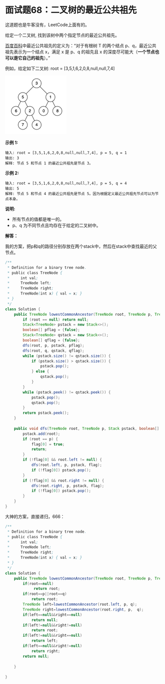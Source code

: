 # 面试题68：二叉树的最近公共祖先

这道题也是牛客没有，LeetCode上面有的。

给定一个二叉树, 找到该树中两个指定节点的最近公共祖先。

[百度百科](https://baike.baidu.com/item/%E6%9C%80%E8%BF%91%E5%85%AC%E5%85%B1%E7%A5%96%E5%85%88/8918834?fr=aladdin)中最近公共祖先的定义为：“对于有根树 T 的两个结点 p、q，最近公共祖先表示为一个结点 x，满足 x 是 p、q 的祖先且 x 的深度尽可能大（**一个节点也可以是它自己的祖先**）。”

例如，给定如下二叉树:  root = [3,5,1,6,2,0,8,null,null,7,4]

![img](assets/binarytree.png)

 

**示例 1:**

```
输入: root = [3,5,1,6,2,0,8,null,null,7,4], p = 5, q = 1
输出: 3
解释: 节点 5 和节点 1 的最近公共祖先是节点 3。
```

**示例 2:**

```
输入: root = [3,5,1,6,2,0,8,null,null,7,4], p = 5, q = 4
输出: 5
解释: 节点 5 和节点 4 的最近公共祖先是节点 5。因为根据定义最近公共祖先节点可以为节点本身。
```

 

**说明:**

- 所有节点的值都是唯一的。
- p、q 为不同节点且均存在于给定的二叉树中。

**解答：**

我的方案，把p和q的路径分别存放在两个stack中，然后在stack中查找最近的父节点。

~~~java
/**
 * Definition for a binary tree node.
 * public class TreeNode {
 *     int val;
 *     TreeNode left;
 *     TreeNode right;
 *     TreeNode(int x) { val = x; }
 * }
 */
class Solution {
    public TreeNode lowestCommonAncestor(TreeNode root, TreeNode p, TreeNode q) {
        if (root == null) return null;
        Stack<TreeNode> pstack = new Stack<>();
        boolean[] pflag = {false};
        Stack<TreeNode> qstack = new Stack<>();
        boolean[] qflag = {false};
        dfs(root, p, pstack, pflag);
        dfs(root, q, qstack, qflag);
        while (pstack.size() != qstack.size()) {
            if (pstack.size() > qstack.size()) {
                pstack.pop();
            } else {
                qstack.pop();
            }
        }
        while (pstack.peek() != qstack.peek()) {
            pstack.pop();
            qstack.pop();
        }
        return pstack.peek();
    }

    public void dfs(TreeNode root, TreeNode p, Stack pstack, boolean[] flag) {
        pstack.add(root);
        if (root == p) {
            flag[0] = true;
            return;
        }
        if (!flag[0] && root.left != null) {
            dfs(root.left, p, pstack, flag);
            if (!flag[0]) pstack.pop();
        }
        if (!flag[0] && root.right != null) {
            dfs(root.right, p, pstack, flag);
            if (!flag[0]) pstack.pop();
        }
    }
}
~~~

大神的方案，直接递归，666：

~~~java
/**
 * Definition for a binary tree node.
 * public class TreeNode {
 *     int val;
 *     TreeNode left;
 *     TreeNode right;
 *     TreeNode(int x) { val = x; }
 * }
 */
class Solution {
    public TreeNode lowestCommonAncestor(TreeNode root, TreeNode p, TreeNode q) {
        if(root==null)
             return root;
        if(root==p||root==q)
            return root;
        TreeNode left=lowestCommonAncestor(root.left, p, q);
        TreeNode right=lowestCommonAncestor(root.right, p,  q);
        if(left==null&&right==null)
            return null;
        if(left!=null&&right!=null)
            return root;
        if(left!=null&&right==null)
            return left;
        if(left==null&&right!=null)
            return right;
        return null;
        
    }
    
}
~~~






